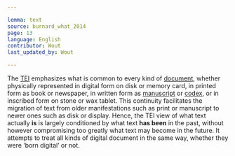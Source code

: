```yaml
---

lemma: text
source: burnard_what_2014
page: 13
language: English
contributor: Wout
last_updated_by: Wout

---
```


The [TEI](tei.html) emphasizes what is common to every kind of [document](document.html), whether physically represented in digital form on disk or memory card, in printed form as book or newspaper, in written form as [manuscript](manuscript.html) or [codex](codex.html), or in inscribed form on stone or wax tablet. This continuity facilitates the migration of text from older manifestations such as print or manuscript to newer ones such as disk or display. Hence, the TEI view of what text actually **is** is largely conditioned by what text **has been** in the past, without however compromising too greatly what text may become in the future. It attempts to treat all kinds of digital document in the same way, whether they were ‘born digital’ or not.
